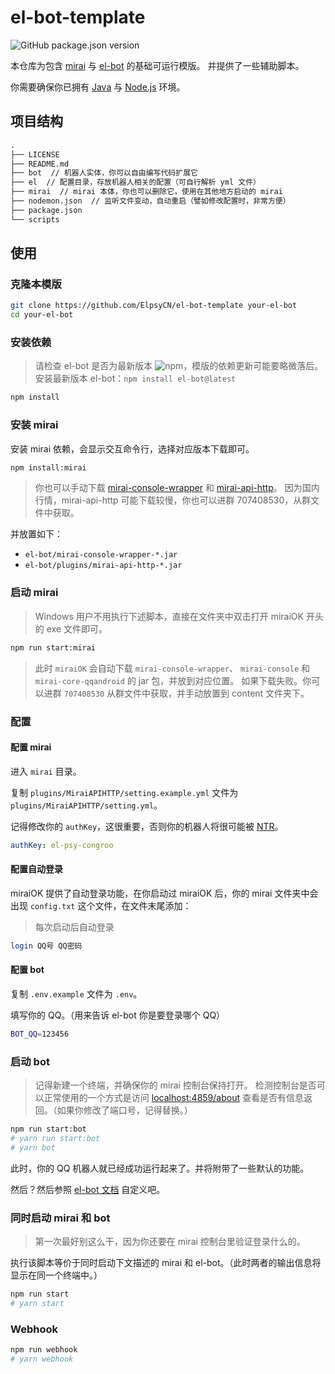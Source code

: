 # el-bot-template

![GitHub package.json version](https://img.shields.io/github/package-json/v/ElpsyCN/el-bot-template)

本仓库为包含 [mirai](https://github.com/mamoe/mirai) 与 [el-bot](https://github.com/ElpsyCN/el-bot) 的基础可运行模版。
并提供了一些辅助脚本。

你需要确保你已拥有 [Java](https://www.java.com/zh_CN/) 与 [Node.js](https://nodejs.org/zh-cn/download/) 环境。

## 项目结构

```txt
.
├── LICENSE
├── README.md
├── bot  // 机器人实体，你可以自由编写代码扩展它
├── el  // 配置目录，存放机器人相关的配置（可自行解析 yml 文件）
├── mirai  // mirai 本体，你也可以删除它，使用在其他地方启动的 mirai
├── nodemon.json  // 监听文件变动，自动重启（譬如修改配置时，非常方便）
├── package.json
└── scripts
```

## 使用

### 克隆本模版

```sh
git clone https://github.com/ElpsyCN/el-bot-template your-el-bot
cd your-el-bot
```

### 安装依赖

> 请检查 el-bot 是否为最新版本 ![npm](https://img.shields.io/npm/v/el-bot)，模版的依赖更新可能要略微落后。
> 安装最新版本 el-bot：`npm install el-bot@latest`

```sh
npm install
```

### 安装 mirai

安装 mirai 依赖，会显示交互命令行，选择对应版本下载即可。

```sh
npm install:mirai
```

> 你也可以手动下载 [mirai-console-wrapper](https://github.com/mamoe/mirai-console-wrapper/releases) 和 [mirai-api-http](https://github.com/mamoe/mirai-api-http/releases)。
> 因为国内行情，mirai-api-http 可能下载较慢，你也可以进群 707408530，从群文件中获取。

并放置如下：

- `el-bot/mirai-console-wrapper-*.jar`
- `el-bot/plugins/mirai-api-http-*.jar`

### 启动 mirai

> Windows 用户不用执行下述脚本，直接在文件夹中双击打开 miraiOK 开头的 exe 文件即可。

```sh
npm run start:mirai
```

> 此时 `miraiOK` 会自动下载 `mirai-console-wrapper`、 `mirai-console` 和 `mirai-core-qqandroid` 的 jar 包，并放到对应位置。
> 如果下载失败。你可以进群 `707408530` 从群文件中获取，并手动放置到 content 文件夹下。

### 配置

#### 配置 mirai

进入 `mirai` 目录。

复制 `plugins/MiraiAPIHTTP/setting.example.yml` 文件为 `plugins/MiraiAPIHTTP/setting.yml`。

记得修改你的 `authKey`，这很重要，否则你的机器人将很可能被 [NTR](https://zh.moegirl.org/zh-hans/NTR)。

```yaml
authKey: el-psy-congroo
```

#### 配置自动登录

miraiOK 提供了自动登录功能，在你启动过 miraiOK 后，你的 mirai 文件夹中会出现 `config.txt` 这个文件，在文件末尾添加：

> 每次启动后自动登录

```sh
login QQ号 QQ密码
```

#### 配置 bot

复制 `.env.example` 文件为 `.env`。

填写你的 QQ。（用来告诉 el-bot 你是要登录哪个 QQ）

```bash
BOT_QQ=123456
```


### 启动 bot

> 记得新建一个终端，并确保你的 mirai 控制台保持打开。
> 检测控制台是否可以正常使用的一个方式是访问 <localhost:4859/about> 查看是否有信息返回。（如果你修改了端口号，记得替换。）

```sh
npm run start:bot
# yarn run start:bot
# yarn bot
```

此时，你的 QQ 机器人就已经成功运行起来了。并将附带了一些默认的功能。

然后？然后参照 [el-bot 文档](https://docs.bot.elpsy.cn/) 自定义吧。

### 同时启动 mirai 和 bot

> 第一次最好别这么干，因为你还要在 mirai 控制台里验证登录什么的。

执行该脚本等价于同时启动下文描述的 mirai 和 el-bot。（此时两者的输出信息将显示在同一个终端中。）

```sh
npm run start
# yarn start
```

### Webhook

```sh
npm run webhook
# yarn webhook
```
